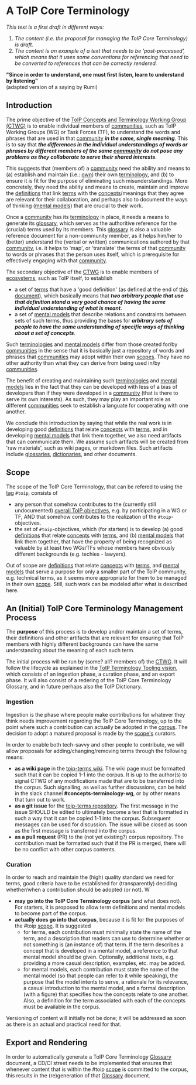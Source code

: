 # A ToIP Core Terminology

<MetaNotes>*This text is a first draft in different ways:*

1. *The content (i.e. the proposal for managing the ToIP Core Terminology) is draft.*
2. *The content is an example of a text that needs to be 'post-processed', which means that it uses some conventions for referencing that need to be converted to references that can be correctly rendered.*

</MetaNotes>

**"Since in order to understand, one must first listen, learn to understand by listening"**<br/>  (adapted version of a saying by Rumi)

## Introduction

The prime objective of the [ToIP Concepts and Terminology Working Group (CTWG)](https://wiki.trustoverip.org/pages/viewpage.action?pageId=65700) is to enable individual members of [communities](community), such as ToIP Working Groups (WG) or Task Forces (TF), to understand the words and phrases that are used in that [community](community) ***in the same, single meaning***. This is to say that ***the differences in the individual understandings of words or phrases by different members of the same [community](community) do not pose any problems as they collaborate to serve their shared interests***. 

This suggests that (members of) a [community](community) need the ability and means to (a) establish and maintain (i.e.: [own](owner)) their own [terminology](terminology@ctwg), and (b) to ensure it is fit for the purpose of eliminating such misunderstandings. More concretely, they need the ability and means to create, maintain and improve the [definitions](definition@ctwg) that link [terms](term@ctwg) with the [concepts](concept@ctwg)/meanings that they agree are relevant for their collaboration, and perhaps also to document the ways of thinking ([mental models](mental-model@ctwg)) that are crucial to their work. 

Once a [community](community) has its [terminology](terminology@ctwg) in place, it needs a means to generate its [glossary](glossary@ctwg), which serves as the authoritive reference for the (crucial) terms used by its members. This [glossary](glossary@ctwg) is also a valuable reference document for a non-community member, as it helps him/her to (better) understand the (verbal or written) communications authored by that [community](community), i.e. it helps to 'map', or 'translate' the terms of that [community](community) to words or phrases that the person uses itself, which is prerequisite for effectively engaging with that [community](community).

The secondary objective of the [CTWG](https://wiki.trustoverip.org/pages/viewpage.action?pageId=65700) is to enable members of [ecosystems](ecosystem), such as ToIP itself, to establish 

- a set of [terms](term@ctwg) that have a 'good definition' (as defined at the end of [this document](https://www.researchgate.net/publication/352560909_On_Terminology_and_the_Resolution_of_Related_Issues)), which basically means that ***two arbitrary people that use that definition stand a very good chance of having the same individual understanding of what is meant***. 
- a set of [mental models](mental-model@ctwg) that describe relations and constraints between sets of such terms, thus providing the bases for ***arbitrary sets of people to have the same understanding of specific ways of thinking about a set of concepts***.

Such [terminologies](terminology) and [mental models](mental-model@ctwg) differ from those created for/by [communities](community) in the sense that it is basically just a repository of words and phrases that [communities](community) may adopt within their own [scopes](scope@ctwg). They have no other authority than what they can derive from being used in/by [communities](community). 

The benefit of creating and maintaining such [terminologies](terminology) and [mental models](mental-model@ctwg) lies in the fact that they can be developed with less of a bias of developers than if they were developed in a [community](community) (that is there to serve its own interests). As such, they may play an important role as different [communities](community) seek to establish a languate for cooperating with one another.

We conclude this introduction by saying that while the real work is in developing good [definitions](definition@ctwg) that relate [concepts](concept@ctwg) with [terms](term@ctwg), and in developing [mental models](mental-model@ctwg) that link them together, we also need artifacts that can communicate them. We assume such artifacts will be created from 'raw materials', such as wiki pages, or markdown files. Such artifacts include [glossaries](glossary@ctwg), [dictionaries](dictionary@ctwg), and other documents.

## Scope

The scope of the ToIP Core Terminology, that can be refered to using the [tag](tag@ctwg) `#toip`, consists of

- any person that somehow contributes to the (currently still undocumented) [overall ToIP objectives](https://trustoverip.org/objectives), e.g. by participating in a WG or TF, AND that somehow contributes to the realization of the `#toip`-objectives.
- the set of `#toip`-objectives, which (for starters) is to develop (a) good [definitions](definition@ctwg) that relate [concepts](concept@ctwg) with [terms](term@ctwg), and (b) [mental models](mental-model@ctwg) that link them together, that have the property of being recognized as valuable by at least two WGs/TFs whose members have obviously different backgrounds (e.g. techies - lawyers).

Out of scope are [definitions](definition@ctwg) that relate [concepts](concept@ctwg) with [terms](term@ctwg), and [mental models](mental-model@ctwg) that serve a purpose for only a smaller part of the ToIP community, e.g. technical terms, as it seems more appropriate for them to be managed in their own [scope](scope@ctwg). Still, such work can be modeled after what is described here.

## An (Initial) ToIP Core Terminology Management Process

The **purpose** of this process is to develop and/or maintain a set of terms, their definitions and other artifacts that are relevant for ensuring that ToIP members with highly different backgrounds can have the same understanding about the meaning of each such term.

The initial process will be run by (some? all? members of) the [CTWG](https://wiki.trustoverip.org/pages/viewpage.action?pageId=65700). It will follow the lifecycle as explained in the [ToIP Terminology Tooling vision](https://github.com/trustoverip/concepts-and-terminology-wg/blob/master/docs/tt-spec.md#Vision), which consists of an ingestion phase, a curation phase, and an export phase. It will also consist of a redering of the ToIP Core Terminology Glossary, and in future perhaps also the ToIP Dictionary.

### Ingestion

Ingestion is the phase where people make contributions for whatever they think needs improvement regarding the ToIP Core Terminology, up to the point where such a contribution can actually be adopted in the [corpus](corpus@ctwg). The decision to adopt a matured proposal is made by the [scope's](scope@ctwg) curators.

In order to enable both tech-savvy and other people to contribute, we will allow proposals for adding/changing/removing terms through the following means:

- **as a wiki page** in the [toip-terms wiki](https://github.com/trustoverip/toip-terms/wiki). The wiki page must be formatted such that it can be copied 1-1 into the corpus. It is up to the author(s) to signal CTWG of any modifications made that are to be transferred into the corpus. Such signalling, as well as further discussions, can be held in the slack channel **#concepts-terminology-wg**, or by other means that turn out to work.
- **as a git issue** for the [toip-terms repository](https://github.com/trustoverip/toip-terms/issues). The first message in the issue SHOULD be edited to ultimately become a text that is formatted in such a way that it can be copied 1-1 into the corpus. Subsequent messages can be used for discussion. The issue will be closed as soon as the first message is transferred into the corpus.
- **as a pull request** (PR) to the (not yet existing?) corpus repository. The contribution must be formatted such that if the PR is merged, there will be no conflict with other corpus contents.

### Curation

In order to reach and maintain the (high) quality standard we need for terms, good criteria have to be established for (transparently) deciding whether/when a contribution should be adopted (or not). W

- **may go into the ToIP Core Terminology corpus** (and what does not). For starters, it is proposed to allow term definitions and mental models to become part of the corpus.
- **actually does go into that corpus**, because it is fit for the purposes of the #toip [scope](scope@ctwg). It is suggested 
  - for terms, each contribution must minimally state the name of the term, and a description that readers can use to determine whether or not something is (an instance of) that term. If the term describes a concept that is developed in a mental model, a reference to that mental model should be given.
    Optionally, additional texts, e.g. providing a more casual description, examples, etc. may be added.
  - for mental models, each contribution must state the name of the mental model (so that people can refer to it while speaking), the purpose that the model intents to serve, a rationale for its relevance, a casual introduction to the mental model, and a formal description (with a figure) that specifies how the concepts relate to one another. Also, a definition for the term associated with each of the concepts must be available in the corpus.

Versioning of content will initially not be done; it will be addressed as soon as there is an actual and practical need for that.

## Export and Rendering

In order to automatically generate a ToIP Core Terminology [Glossary](glossary@ctwg) document, a CD/CI street needs to be implemented that ensures that whenever content that is within the #toip [scope](scope@ctwg) is committed to the corpus, this results in the (re)generation of that [Glossary](glossary@ctwg) document. 
